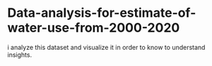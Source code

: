 # Data-analysis-for-estimate-of-water-use-from-2000-2020
i analyze  this dataset and visualize it in order to know to understand insights.
